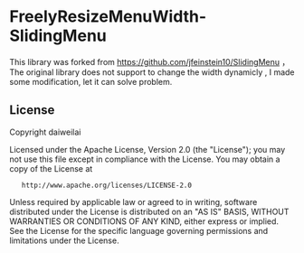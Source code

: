 FreelyResizeMenuWidth-SlidingMenu
=================================

This library was forked from https://github.com/jfeinstein10/SlidingMenu ，The original library does not support to change the width dynamicly , I made some modification, let it can solve problem.

License  
----------------------------------- 
Copyright daiweilai

   Licensed under the Apache License, Version 2.0 (the "License");
   you may not use this file except in compliance with the License.
   You may obtain a copy of the License at

       http://www.apache.org/licenses/LICENSE-2.0

   Unless required by applicable law or agreed to in writing, software
   distributed under the License is distributed on an "AS IS" BASIS,
   WITHOUT WARRANTIES OR CONDITIONS OF ANY KIND, either express or implied.
   See the License for the specific language governing permissions and
   limitations under the License.